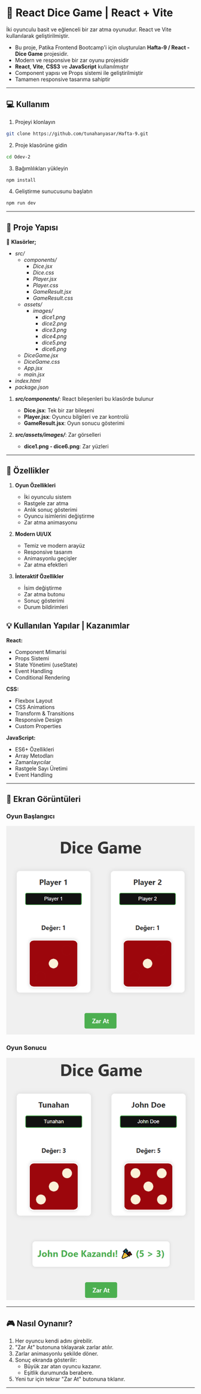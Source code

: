 # 🎲 React Dice Game | React + Vite

İki oyunculu basit ve eğlenceli bir zar atma oyunudur. React ve Vite kullanılarak geliştirilmiştir.
* Bu proje, Patika Frontend Bootcamp'i için oluşturulan **Hafta-9 / React - Dice Game** projesidir.
* Modern ve responsive bir zar oyunu projesidir
* **React**, **Vite**, **CSS3** ve **JavaScript** kullanılmıştır
* Component yapısı ve Props sistemi ile geliştirilmiştir
* Tamamen responsive tasarıma sahiptir

---

## :computer: Kullanım

1. Projeyi klonlayın
```bash
git clone https://github.com/tunahanyasar/Hafta-9.git
```

2. Proje klasörüne gidin
```bash
cd Odev-2
```

3. Bağımlılıkları yükleyin
```bash
npm install
```

4. Geliştirme sunucusunu başlatın
```bash
npm run dev
```

---

## 📜 Proje Yapısı

:open_file_folder: **Klasörler;**
* *src/*
  * *components/*
    * *Dice.jsx*
    * *Dice.css*
    * *Player.jsx*
    * *Player.css*
    * *GameResult.jsx*
    * *GameResult.css*
  * *assets/*
    * *images/*
      * *dice1.png*
      * *dice2.png*
      * *dice3.png*
      * *dice4.png*
      * *dice5.png*
      * *dice6.png*
  * *DiceGame.jsx*
  * *DiceGame.css*
  * *App.jsx*
  * *main.jsx*
* *index.html*
* *package.json*

1. ***src/components/***: React bileşenleri bu klasörde bulunur
    * **Dice.jsx**: Tek bir zar bileşeni
    * **Player.jsx**: Oyuncu bilgileri ve zar kontrolü
    * **GameResult.jsx**: Oyun sonucu gösterimi

2. ***src/assets/images/***: Zar görselleri
    * **dice1.png - dice6.png**: Zar yüzleri

---

## :star2: Özellikler

1. **Oyun Özellikleri**
   - İki oyunculu sistem
   - Rastgele zar atma
   - Anlık sonuç gösterimi
   - Oyuncu isimlerini değiştirme
   - Zar atma animasyonu

2. **Modern UI/UX**
   - Temiz ve modern arayüz
   - Responsive tasarım
   - Animasyonlu geçişler
   - Zar atma efektleri

3. **İnteraktif Özellikler**
   - İsim değiştirme
   - Zar atma butonu
   - Sonuç gösterimi
   - Durum bildirimleri

## 💡 Kullanılan Yapılar | Kazanımlar

**React:**
* Component Mimarisi
* Props Sistemi
* State Yönetimi (useState)
* Event Handling
* Conditional Rendering

**CSS:**
* Flexbox Layout
* CSS Animations
* Transform & Transitions
* Responsive Design
* Custom Properties

**JavaScript:**
* ES6+ Özellikleri
* Array Metodları
* Zamanlayıcılar
* Rastgele Sayı Üretimi
* Event Handling

---

## :paperclip: Ekran Görüntüleri

### Oyun Başlangıcı
![Başlangıç](./screenshots/page.png)

### Oyun Sonucu
![Sonuç](./screenshots/result.png)

---

## 🎮 Nasıl Oynanır?

1. Her oyuncu kendi adını girebilir.
2. "Zar At" butonuna tıklayarak zarlar atılır.
3. Zarlar animasyonlu şekilde döner.
4. Sonuç ekranda gösterilir:
   - Büyük zar atan oyuncu kazanır.
   - Eşitlik durumunda berabere.
5. Yeni tur için tekrar "Zar At" butonuna tıklanır.

---


